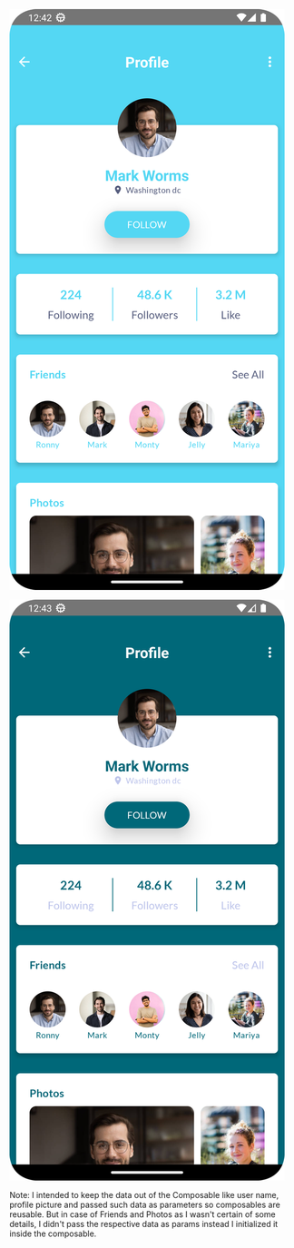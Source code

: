 
![img.png](img.png)

![img_1.png](img_1.png)

Note: I intended to keep the data out of the Composable like user name, profile picture and passed such data
as parameters so composables are reusable. But in case of Friends and Photos as I wasn't certain of some details, I didn't pass the respective data as
params instead I initialized it inside the composable.